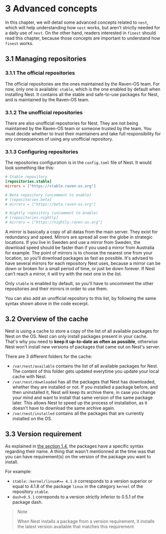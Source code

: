 # 3 Advanced concepts
In this chapter, we will detail some advanced concepts related to `nest`, which will help understanding how `nest` works, but aren't strictly needed for a daily use of `nest`.
On the other hand, readers interested in `finest` should read this chapter, because those concepts are important to understand how `finest` works.

## 3.1 Managing repositories
### 3.1.1 The official repositories
The official repositories are the ones maintained by the Raven-OS team.
For now, only one is available: `stable`, which is the one enabled by default when installing Nest.
It contains all the stable and safe-to-use packages for Nest, and is maintained by the Raven-OS team.

### 3.1.2 The unofficial repositories
There are also unofficial repositories for Nest.
They are not being maintained by the Raven-OS team or someone trusted by the team.
You must decide whether to trust their maintainers and take full responsibility for any consequences of using any unofficial repository.

### 3.1.3 Configuring repositories
The repositories configuration is in the `config.toml` file of Nest.
It would look something like this:

```toml
# Stable repository
[repositories.stable]
mirrors = ["https://stable.raven-os.org"]

# Beta repository (uncomment to enable)
# [repositories.beta]
# mirrors = ["https://beta.raven-os.org"]

# Nightly repository (uncomment to enable)
# [repositories.nightly]
# mirrors = ["https://nightly.raven-os.org"]
```

A mirror is basically a copy of all datas from the main server.
They exist for redundancy and speed.
Mirrors are spread all over the globe in strategic locations.
If you live in Sweden and use a mirror from Sweden, the download speed should be faster than if you used a mirror from Australia for example.
The point of mirrors is to choose the nearest one from your location, so you'll download packages as fast as possible.
It's advised to have several mirrors for each repository Nest uses, because a mirror can be down or broken for a small period of time, or just be down forever.
If Nest can't reach a mirror, it will try with the next one in the list.

Only `stable` is enabled by default, so you'll have to uncomment the other repositories and their mirrors in order to use them.

You can also add an unofficial repository to this list, by following the same syntax shown above in the code excerpt.

## 3.2 Overview of the cache
Nest is using a cache to store a copy of the list of all available packages for Nest on the OS.
Nest can only install packages present in your cache.
That's why you need to **keep it up-to-date as often as possible**, otherwise Nest won't install new versions of packages that came out on Nest's server.

There are 3 different folders for the cache:
* `/var/nest/available` contains the list of all available packages for Nest.
The content of this folder gets updated everytime you update your local cache with Nest.
* `/var/nest/downloaded` has all the packages that Nest has downloaded, whether they are installed or not.
If you installed a package before, and then uninstalled it, Nest will keep its archive there, in case you change your mind and want to install that same version of the same package later.
This allows Nest to speed up the process of installation, as it doesn't have to download the same archive again.
* `/var/nest/installed` contains all the packages that are currently installed on the OS.

## 3.3 Version requirement
[//]: # (TODO: add link to the section 1.4)
As explained in [the section 1.4](), the packages have a specific syntax regarding their name.
A thing that wasn't mentionned at the time was that you can have requirement(s) on the version of the package you want to install.

For example:
* `stable::kernel/linux#>= 4.1.8` corresponds to a version superior or equal to 4.1.8 of the package `linux` in the category `kernel` of the repository `stable`.
* `dash<0.5.1` correponds to a version strictly inferior to 0.5.1 of the package dash.

> Note
>
> When Nest installs a package from a version requirement, it installs the latest version available that matches this requirement.